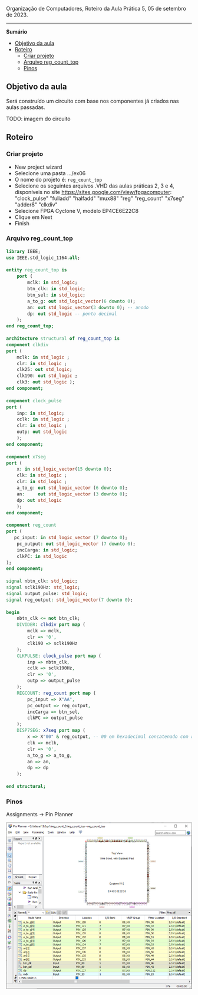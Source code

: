Organização de Computadores, Roteiro da Aula Prática 5, 05 de setembro de 2023.

---

**Sumário**

- [Objetivo da aula](#objetivo-da-aula)
- [Roteiro](#roteiro)
	- [Criar projeto](#criar-projeto)
	- [Arquivo reg\_count\_top](#arquivo-reg_count_top)
	- [Pinos](#pinos)

## Objetivo da aula

Será construído um circuito com base nos componentes já criados nas aulas passadas.

TODO: imagem do circuito

## Roteiro

### Criar projeto

- New project wizard
- Selecione uma pasta .../ex06
- O nome do projeto é: `reg_count_top`
- Selecione os seguintes arquivos .VHD das aulas práticas 2, 3 e 4, disponíveis no site https://sites.google.com/view/fpgacomputer: "clock_pulse" "fulladd" "halfadd" "mux88" "reg" "reg_count" "x7seg" "adder8" "clkdiv" 
- Selecione FPGA Cyclone V, modelo EP4CE6E22C8
- Clique em Next
- Finish

### Arquivo reg_count_top

```VHDL
library IEEE;
use IEEE.std_logic_1164.all;

entity reg_count_top is
	port (
		mclk: in std_logic;
		btn_clk: in std_logic;
		btn_sel: in std_logic;
		a_to_g: out std_logic_vector(6 downto 0);
		an: out std_logic_vector(3 downto 0); -- anodo
		dp: out std_logic -- ponto decimal
	);
end reg_count_top;

architecture structural of reg_count_top is
component clkdiv
port (
	mclk: in std_logic ;
	clr: in std_logic ;
	clk25: out std_logic;
	clk190: out std_logic ;
	clk3: out std_logic ); 
end component;

component clock_pulse
port (
	inp: in std_logic;
	cclk: in std_logic ;
	clr: in std_logic ;
	outp: out std_logic
	);
end component;

component x7seg
port (
	x: in std_logic_vector(15 downto 0);
	clk: in std_logic ;
	clr: in std_logic ;
	a_to_g: out	std_logic_vector (6 downto 0);
	an:     out std_logic_vector (3 downto 0);
	dp: out std_logic 
	);
end component;
                
component reg_count
port ( 
   pc_input: in std_logic_vector (7 downto 0);
	pc_output: out std_logic_vector (7 downto 0);
	incCarga: in std_logic;
	clkPC: in std_logic 
);
end component;

signal nbtn_clk: std_logic;
signal sclk190Hz: std_logic;
signal output_pulse: std_logic;
signal reg_output: std_logic_vector(7 downto 0);

begin
	nbtn_clk <= not btn_clk;
	DIVIDER: clkdiv port map (
		mclk => mclk,
		clr => '0',
		clk190 => sclk190Hz
	);
	CLKPULSE: clock_pulse port map (
		inp => nbtn_clk,
		cclk => sclk190Hz,
		clr => '0',
		outp => output_pulse
	);
	REGCOUNT: reg_count port map (
		pc_input => X"AA",
		pc_output => reg_output,
		incCarga => btn_sel,
		clkPC => output_pulse
	);
	DISP7SEG: x7seg port map (
		x => X"00" & reg_output, -- 00 em hexadecimal concatenado com reg_output
		clk => mclk,
		clr => '0',
		a_to_g => a_to_g,
		an => an,
		dp => dp
	);

end structural;
```

### Pinos

Assignments -> Pin Planner

![Pin planner](imgs/pin-planner.png)